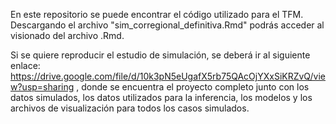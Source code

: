 En este repositorio se puede encontrar el código utilizado para el TFM. Descargando el archivo "sim_corregional_definitiva.Rmd" podrás acceder al visionado del archivo .Rmd. 

Si se quiere reproducir el estudio de simulación, se deberá ir al siguiente enlace: https://drive.google.com/file/d/10k3pN5eUgafX5rb75QAcOjYXxSiKRZvQ/view?usp=sharing , donde se encuentra el proyecto completo junto con los
datos simulados, los datos utilizados para la inferencia, los modelos y los archivos de visualización para todos los casos simulados. 
